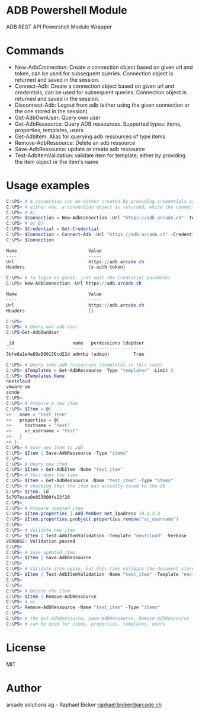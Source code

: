 
ADB Powershell Module
======================

ADB REST API Powershell Module Wrapper

# Commands
* New-AdbConnection: Create a connection object based on given url and token, can be used for subsequent queries. Connection object is returned and saved in the session.
* Connect-Adb: Create a connection object based on given url and credentials, can be used for subsequent queries. Connection object is returned and saved in the session.
* Disconnect-Adb: Logout from adb (either using the given connection or the one stored in the session)
* Get-AdbOwnUser: Query own user
* Get-AdbRessource: Query ADB ressources. Supported types: items, properties, templates, users
* Get-AdbItem: Alias for querying adb ressources of type items
* Remove-AdbRessource: Delete an adb ressource
* Save-AdbRessource: update or create adb ressource
* Test-AdbItemValidation: validate item for template, either by providing the item object or the item's name

# Usage examples
```powershell
C:\PS> # A connection can be either created by providing credentials or by passing a token
C:\PS> # either way, a connection object is returned, while the connection is also stored in the session (current ps window)
C:\PS> # A)
C:\PS> $Connection = New-AdbConnection -Url "https://adb.arcade.ch" -Token "XXXXXXXXX"
C:\PS> # or B)
C:\PS> $Credential = Get-Credential
C:\PS> $Connection = Connect-Adb -Url "https://adb.arcade.ch" -Credential $Credential
C:\PS> $Connection

Name                           Value
----                           -----
Url                            https://adb.arcade.ch
Headers                        {x-auth-token}

C:\PS> # To login as guest, just omit the Credential parameter
C:\PS> New-AdbConnection -Url https://adb.arcade.ch

Name                           Value
----                           -----
Url                            https://adb.arcade.ch
Headers                        {}

C:\PS>
C:\PS> # Query own adb user
C:\PS>Get-AdbOwnUser

_id                      name   permissions ldapUser
---                      ----   ----------- --------
5bfe8a1e4e89e500150cd22d admrbi {admin}         True

C:\PS> # Query some adb ressources (templates in this case)
C:\PS> $Templates = Get-AdbRessource -Type "templates" -Limit 3
C:\PS> $Templates.Name
nextcloud
vmware-vm
sonde
C:\PS>
C:\PS> # Prepare a new item
C:\PS> $Item = @{
>>   name = "test_item"
>>   properties = @{
>>     hostname = "test"
>>     vc_username = "test"
>>   }
>> }
C:\PS> # Save new item to adb 
C:\PS> $Item | Save-AdbRessource -Type "items"
C:\PS>
C:\PS> # Query new item
C:\PS> $Item = Get-AdbItem -Name "test_item"
C:\PS> # this does the same
C:\PS> $Item = Get-AdbRessource -Name "test_item" -Type "items"
C:\PS> # checking that the item was actually saved to the db
C:\PS> $Item._id
5c797ecaa0e053000fe23f20
C:\PS>
C:\PS> # Prepare updated item
C:\PS> $Item.properties | Add-Member net_ipadress 10.1.2.3
C:\PS> $Item.properties.psobject.properties.remove("vc_username")
C:\PS> 
C:\PS> # Validate new item
C:\PS> $Item | Test-AdbItemValidation -Template "nextcloud" -Verbose
VERBOSE: Validation passed
C:\PS>
C:\PS> # Save updated item
C:\PS> $Item | Save-AdbRessource
C:\PS>
C:\PS> # Validate item again, but this time validate the document stored online
C:\PS> $Item | Test-AdbItemValidation -Name "test_item" -Template "nextcloud"
C:\PS>
C:\PS>
C:\PS> # Delete the item
C:\PS> $Item | Remove-AdbRessource
C:\PS> # or
C:\PS> Remove-AdbRessource -Name "test_item" -Type "items"
C:\PS>
C:\PS> # the Get-AdbRessource, Save-AdbRessource, Remove-AdbRessource
C:\PS> # can be used for items, properties, templates, users
```

# License
MIT

# Author
arcade solutions ag - Raphael Bicker <raphael.bicker@arcade.ch>
